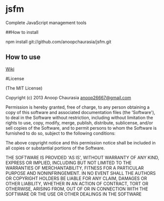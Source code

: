 jsfm
====

Complete JavaScript management tools

   

##How to install
 
 npm install git://github.com/anoopchaurasia/jsfm.git
 
## How to use 
  [Wiki](https://github.com/anoopchaurasia/jsfm/wiki)

#License

(The MIT License)

Copyright (c) 2013  Anoop Chaurasia <anoop26667@gmail.com>

Permission is hereby granted, free of charge, to any person obtaining a copy of this software and associated documentation files (the 'Software'), to deal in the Software without restriction, including without limitation the rights to use, copy, modify, merge, publish, distribute, sublicense, and/or sell copies of the Software, and to permit persons to whom the Software is furnished to do so, subject to the following conditions:

The above copyright notice and this permission notice shall be included in all copies or substantial portions of the Software.

THE SOFTWARE IS PROVIDED 'AS IS', WITHOUT WARRANTY OF ANY KIND, EXPRESS OR IMPLIED, INCLUDING BUT NOT LIMITED TO THE WARRANTIES OF MERCHANTABILITY, FITNESS FOR A PARTICULAR PURPOSE AND NONINFRINGEMENT. IN NO EVENT SHALL THE AUTHORS OR COPYRIGHT HOLDERS BE LIABLE FOR ANY CLAIM, DAMAGES OR OTHER LIABILITY, WHETHER IN AN ACTION OF CONTRACT, TORT OR OTHERWISE, ARISING FROM, OUT OF OR IN CONNECTION WITH THE SOFTWARE OR THE USE OR OTHER DEALINGS IN THE SOFTWARE
